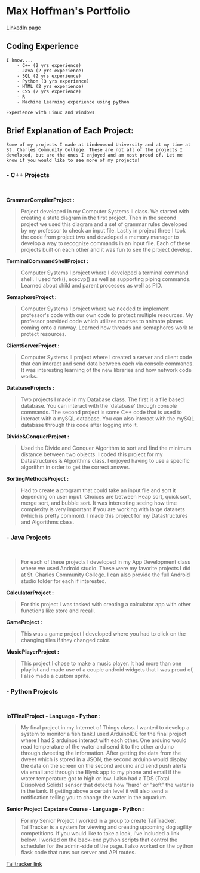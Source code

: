 # Max Hoffman's Portfolio

[LinkedIn page](https://www.linkedin.com/in/max-hoffman-543714312/?trk=opento_sprofile_topcard)

## Coding Experience

    I know....
        - C++ (2 yrs experience)
        - Java (2 yrs experience)
        - SQL (2 yrs experience)
        - Python (3 yrs experience)
        - HTML (2 yrs experience)
        - CSS (2 yrs experience)
        - R
        - Machine Learning experience using python

    Experience with Linux and Windows

## Brief Explanation of Each Project:

    Some of my projects I made at Lindenwood University and at my time at St. Charles Community College. These are not all of the projects I developed, but are the ones I enjoyed and am most proud of. Let me know if you would like to see more of my projects!

### - C++ Projects

<br/>

**GrammarCompilerProject :**
<br/>

> Project developed in my Computer Systems II class. We started with creating a state diagram in the first project. Then in the second project we used this diagram and a set of grammar rules developed by my professor to check an input file. Lastly in project three I took the code from project two and developed a memory manager to develop a way to recognize commands in an input file. Each of these projects built on each other and it was fun to see the project develop.

**TerminalCommandShellProject :**
<br/>

> Computer Systems I project where I developed a terminal command shell. I used fork(), execvp() as well as supporting piping commands. Learned about child and parent processes as well as PID.

**SemaphoreProject :**
<br/>

> Computer Systems I project where we needed to implement professor's code with our own code to protect multiple resources. My professor provided code which utilizes ncurses to animate planes coming onto a runway. Learned how threads and semaphores work to protect resources.

**ClientServerProject :**
<br/>

> Computer Systems II project where I created a server and client code that can interact and send data between each via console commands. It was interesting learning of the new libraries and how network code works.

**DatabaseProjects :**
<br/>

> Two projects I made in my Database class. The first is a file based database. You can interact with the 'database' through console commands. The second project is some C++ code that is used to interact with a mySQL database. You can also interact with the mySQL database through this code after logging into it.

**Divide&ConquerProject :**
<br/>

> Used the Divide and Conquer Algorithm to sort and find the minimum distance between two objects. I coded this project for my Datastructures & Algorithms class. I enjoyed having to use a specific algorithm in order to get the correct answer.

**SortingMethodsProject :**
<br/>

> Had to create a program that could take an input file and sort it depending on user input. Choices are between Heap sort, quick sort, merge sort, and bubble sort. It was interesting seeing how time complexity is very important if you are working with large datasets (which is pretty common). I made this project for my Datastructures and Algorithms class.

### - Java Projects

<br/>

> For each of these projects I developed in my App Development class where we used Android studio. These were my favorite projects I did at St. Charles Community College. I can also provide the full Android studio folder for each if interested.

**CalculatorProject :**
<br/>

> For this project I was tasked with creating a calculator app with other functions like store and recall.

**GameProject :**
<br/>

> This was a game project I developed where you had to click on the changing tiles if they changed color.

**MusicPlayerProject :**
<br/>

> This project I chose to make a music player. It had more than one playlist and made use of a couple android widgets that I was proud of, I also made a custom sprite.

### - Python Projects

<br/>

**IoTFinalProject - Language - Python :**
<br/>

> My final project in my Internet of Things class. I wanted to develop a system to monitor a fish tank.I used ArduinoIDE for the final project where I had 2 arduinos interact with each other. One arduino would read temperature of the water and send it to the other arduino through dweeting the information. After getting the data from the dweet which is stored in a JSON, the second arduino would display the data on the screen on the second arduino and send push alerts via email and through the Blynk app to my phone and email if the water temperature got to high or low. I also had a TDS (Total Dissolved Solids) sensor that detects how "hard" or "soft" the water is in the tank. If getting above a certain level it will also send a notification telling you to change the water in the aquarium.

**Senior Project Capstone Course - Language - Python :**
<br/>

> For my Senior Project I worked in a group to create TailTracker. TailTracker is a system for viewing and creating upcoming dog agility competitions. If you would like to take a look, I've included a link below. I worked on the back-end python scripts that control the scheduler for the admin-side of the page. I also worked on the python flask code that runs our server and API routes.

[Tailtracker link](https://tailtracker.ddns.net/login)
